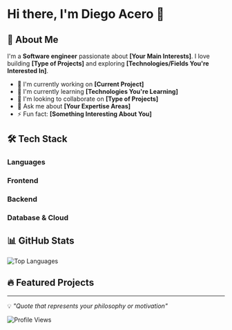 # Hi there, I'm Diego Acero 👋

## 🚀 About Me
I'm a **Software engineer** passionate about **[Your Main Interests]**. I love building **[Type of Projects]** and exploring **[Technologies/Fields You're Interested In]**.

- 🔭 I'm currently working on **[Current Project]**
- 🌱 I'm currently learning **[Technologies You're Learning]**
- 👯 I'm looking to collaborate on **[Type of Projects]**
- 💬 Ask me about **[Your Expertise Areas]**
- ⚡ Fun fact: **[Something Interesting About You]**

## 🛠️ Tech Stack

### Languages

### Frontend

### Backend

### Database & Cloud

## 📊 GitHub Stats

![Top Languages](https://github-readme-stats.vercel.app/api/top-langs/?username=Acero-AD&layout=compact&theme=radical)

## 🔥 Featured Projects

---

💡 *"Quote that represents your philosophy or motivation"*

![Profile Views](https://komarev.com/ghpvc/?username=Acero-AD&color=brightgreen)
